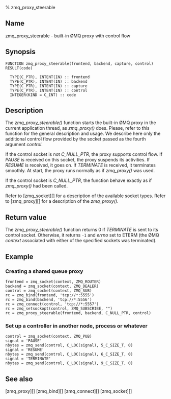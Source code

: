 % zmq_proxy_steerable


Name
----

zmq_proxy_steerable - built-in ØMQ proxy with control flow


Synopsis
--------

~~~{.synopsis}
FUNCTION zmq_proxy_steerable(frontend, backend, capture, control) RESULT(code)

  TYPE(C_PTR), INTENT(IN) :: frontend
  TYPE(C_PTR), INTENT(IN) :: backend
  TYPE(C_PTR), INTENT(IN) :: capture
  TYPE(C_PTR), INTENT(IN) :: control
  INTEGER(KIND = C_INT) :: code
~~~


Description
-----------

The *zmq_proxy_steerable()* function starts the built-in ØMQ proxy in the
current application thread, as *zmq_proxy()* does. Please, refer to this
function for the general description and usage. We describe here only the
additional control flow provided by the socket passed as the fourth argument
_control_.

If the control socket is not _C_NULL_PTR_, the proxy supports control flow. If
_PAUSE_ is received on this socket, the proxy suspends its activities. If
_RESUME_ is received, it goes on. If _TERMINATE_ is received, it terminates
smoothly. At start, the proxy runs normally as if *zmq_proxy()* was used.

If the control socket is _C_NULL_PTR_, the function behave exactly as if
*zmq_proxy()* had been called.

Refer to [zmq_socket][] for a description of the available socket types.
Refer to [zmq_proxy][] for a description of the *zmq_proxy()*.


Return value
------------

The *zmq_proxy_steerable()* function returns 0 if _TERMINATE_ is sent to its
control socket. Otherwise, it returns `-1` and _errno_ set to ETERM (the
ØMQ _context_ associated with either of the specified sockets was terminated).


Example
-------

### Creating a shared queue proxy

~~~{.example}
frontend = zmq_socket(context, ZMQ_ROUTER)
backend = zmq_socket(context, ZMQ_DEALER)
control = zmq_socket(context, ZMQ_SUB)
rc = zmq_bind(frontend, 'tcp://*:5555')
rc = zmq_bind(backend, 'tcp://*:5556')
rc = zmq_connect(control, 'tcp://*:5557')
rc = zmq_setsockopt(control, ZMQ_SUBSCRIBE, "")
rc = zmq_proxy_steerable(frontend, backend, C_NULL_PTR, control)
~~~

### Set up a controller in another node, process or whatever

~~~{.example}
control = zmq_socket(context, ZMQ_PUB)
signal = 'PAUSE'
nbytes = zmq_send(control, C_LOC(signal), 5_C_SIZE_T, 0)
signal = 'RESUME'
nbytes = zmq_send(control, C_LOC(signal), 6_C_SIZE_T, 0)
signal = 'TERMINATE'
nbytes = zmq_send(control, C_LOC(signal), 9_C_SIZE_T, 0)
~~~


See also
--------

[zmq_proxy][]
[zmq_bind][]
[zmq_connect][]
[zmq_socket][]
